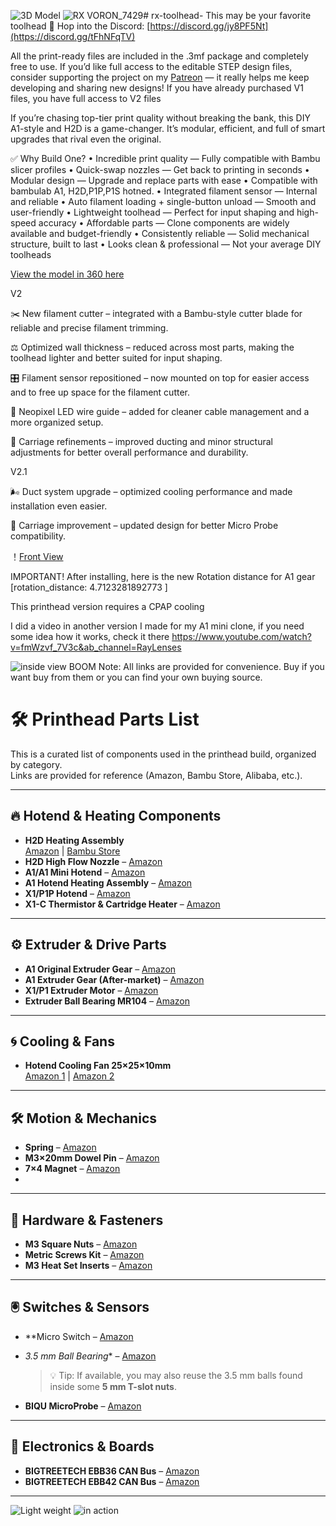 ![3D Model](https://github.com/raidycv/rx-toolhead-/blob/main/Images-V2/Screenshot%202025-09-07%20at%2021.09.40.png)
![RX VORON_7429](https://github.com/raidycv/rx-toolhead-/blob/main/Images-V2/RAI04208.jpg)# rx-toolhead-
This may be your favorite toolhead 
🔗 Hop into the Discord: [https://discord.gg/jy8PF5Nt](https://discord.gg/tFhNFqTV)

All the print-ready files are included in the .3mf package and completely free to use.
If you’d like full access to the editable STEP design files, consider supporting the project on my [Patreon](https://www.patreon.com/posts/rx-toolhead-v2-138345786?source=storefront) 
 — it really helps me keep developing and sharing new designs!
 If you have already purchased V1 files, you have full access to V2 files



 If you’re chasing top-tier print quality without breaking the bank, this DIY A1-style and H2D is a game-changer. It’s modular, efficient, and full of smart upgrades that rival even the original.

✅ Why Build One?
   •    Incredible print quality — Fully compatible with Bambu slicer profiles
   •    Quick-swap nozzles — Get back to printing in seconds
   •    Modular design — Upgrade and replace parts with ease
   •    Compatible with bambulab A1, H2D,P1P,P1S hotned.
   •    Integrated filament sensor — Internal and reliable
   •    Auto filament loading + single-button unload — Smooth and user-friendly
   •    Lightweight toolhead — Perfect for input shaping and high-speed accuracy
   •    Affordable parts — Clone components are widely available and budget-friendly
   •    Consistently reliable — Solid mechanical structure, built to last
   •    Looks clean & professional — Not your average DIY toolheads 




[View the model in 360 here](https://app.shapr3d.com/v/IGfVmW0WUXRpsFOYrS4ia)

V2

✂️ New filament cutter – integrated with a Bambu-style cutter blade for reliable and precise filament trimming.

⚖️ Optimized wall thickness – reduced across most parts, making the toolhead lighter and better suited for input shaping.

🎛️ Filament sensor repositioned – now mounted on top for easier access and to free up space for the filament cutter.

🌈 Neopixel LED wire guide – added for cleaner cable management and a more organized setup.

🔧 Carriage refinements – improved ducting and minor structural adjustments for better overall performance and durability.

V2.1

🌬️ Duct system upgrade – optimized cooling performance and made installation even easier.

🧩 Carriage improvement – updated design for better Micro Probe compatibility.

  
！[Front View]([URL_or_path_to_image](https://github.com/raidycv/rx-toolhead-/blob/main/Images/RX%20VORON_7429.jpeg))
 
 IMPORTANT!
 After installing, here is the new Rotation distance for A1 gear [rotation_distance: 4.7123281892773 ]

This printhead version requires a CPAP cooling 

  I did a video in another version I made for my A1 mini clone, if you need some idea how it works, check it there https://www.youtube.com/watch?v=fmWzvf_7V3c&ab_channel=RayLenses

![inside view](https://github.com/raidycv/rx-toolhead-/blob/main/Images-V2/IMG_1175.PNG)
BOOM
Note: All links are provided for convenience. Buy if you want buy from them or you can find your own buying source.

# 🛠️ Printhead Parts List

This is a curated list of components used in the printhead build, organized by category.  
Links are provided for reference (Amazon, Bambu Store, Alibaba, etc.).

---

## 🔥 Hotend & Heating Components
- **H2D Heating Assembly**  
  [Amazon](https://amzn.to/3UKCEAi) | [Bambu Store](https://us.store.bambulab.com/products/hotend-heating-assembly-h2d?srsltid=AfmBOooj0L9xQ9jw24dGAphMQrmy2IqzifMXgK8Xp372rDe6id_dNbt7)
- **H2D High Flow Nozzle** – [Amazon](https://amzn.to/3UHH4b5)  
- **A1/A1 Mini Hotend** – [Amazon](https://amzn.to/3HgmjzI)  
- **A1 Hotend Heating Assembly** – [Amazon](https://amzn.to/4mCa6Wn)  
- **X1/P1P Hotend** – [Amazon](https://amzn.to/43OZ48K)  
- **X1-C Thermistor & Cartridge Heater** – [Amazon](https://amzn.to/4dXoVPz)  

---

## ⚙️ Extruder & Drive Parts
- **A1 Original Extruder Gear** – [Amazon](https://amzn.to/43DvLF5)  
- **A1 Extruder Gear (After-market)** – [Amazon](https://amzn.to/3HiRBGj)  
- **X1/P1 Extruder Motor** – [Amazon](https://amzn.to/3Z6UWyk)  
- **Extruder Ball Bearing MR104** – [Amazon](https://amzn.to/3Z6Cshv)  

---

## 🌀 Cooling & Fans
- **Hotend Cooling Fan 25×25×10mm**  
  [Amazon 1](https://amzn.to/4knDiiu) | [Amazon 2](https://amzn.to/4jAukNG)

---

## 🛠️ Motion & Mechanics
- **Spring** – [Amazon](https://amzn.to/3SreQjO)  
- **M3×20mm Dowel Pin** – [Amazon](https://amzn.to/4kFPafm)  
- **7×4 Magnet** – [Amazon](https://amzn.to/3Z9IBtg)
- 

---

## 🔩 Hardware & Fasteners
- **M3 Square Nuts** – [Amazon](https://amzn.to/44UxJTG)  
- **Metric Screws Kit** – [Amazon](https://amzn.to/4kk8a3j)  
- **M3 Heat Set Inserts** – [Amazon](https://amzn.to/4kFgrOS)  


---

## 🖲️ Switches & Sensors
- **Micro Switch – [Amazon](https://amzn.to/3StHd0K)
- *3.5 mm Ball Bearing** – [Amazon](https://amzn.to/45RsvqI)  
  > 💡 Tip: If available, you may also reuse the 3.5 mm balls found inside some **5 mm T-slot nuts**.  

- **BIQU MicroProbe** – [Amazon](https://amzn.to/3Hi1GDk)  

---

## 🔌 Electronics & Boards
- **BIGTREETECH EBB36 CAN Bus** – [Amazon](https://amzn.to/3FsHxtS)  
- **BIGTREETECH EBB42 CAN Bus** – [Amazon](https://amzn.to/43OYGHk)  

---
![Light weight](https://github.com/raidycv/rx-toolhead-/blob/main/Images/IMG_1155.jpg)
![in action](https://github.com/raidycv/rx-toolhead-/blob/main/Images-V2/AnimatedGIF%207.GIF)

